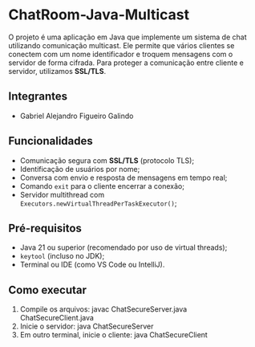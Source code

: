 # ChatRoom-Java-Multicast
O projeto é uma aplicação em Java que implemente um sistema de chat utilizando comunicação multicast. Ele permite que vários clientes se conectem com um nome identificador e troquem mensagens com o servidor de forma cifrada. Para proteger a comunicação entre cliente e servidor, utilizamos **SSL/TLS**.

## Integrantes
* Gabriel Alejandro Figueiro Galindo

## Funcionalidades
* Comunicação segura com **SSL/TLS** (protocolo TLS);
* Identificação de usuários por nome;
* Conversa com envio e resposta de mensagens em tempo real;
* Comando `exit` para o cliente encerrar a conexão;
* Servidor multithread com `Executors.newVirtualThreadPerTaskExecutor()`;

## Pré-requisitos
* Java 21 ou superior (recomendado por uso de virtual threads);
* `keytool` (incluso no JDK);
* Terminal ou IDE (como VS Code ou IntelliJ).

## Como executar
1. Compile os arquivos: javac ChatSecureServer.java ChatSecureClient.java
2. Inicie o servidor: java ChatSecureServer
3. Em outro terminal, inicie o cliente: java ChatSecureClient
